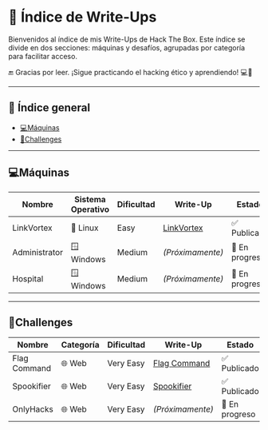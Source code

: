 # 📂 Índice de Write-Ups

Bienvenidos al índice de mis Write-Ups de Hack The Box. 
Este índice se divide en dos secciones: máquinas y desafíos, agrupadas por categoría para facilitar acceso.

🔚 Gracias por leer. ¡Sigue practicando el hacking ético y aprendiendo! 💻🚀

---

## 📑 Índice general
- [💻Máquinas](#máquinas)
- [🧩Challenges](#challenges)

---

## 💻Máquinas

| Nombre       | Sistema Operativo | Dificultad | Write-Up                                                                                           | Estado              |
|--------------|-------------------|------------|-----------------------------------------------------------------------------------------------------|---------------------|
| LinkVortex   | 🐧 Linux           | Easy      | [LinkVortex](https://medium.com/@pablo13villalobos/hack-the-box-machine-linkvortex-walkthrough-en-5d467f2eec8b) | ✅ Publicado         |
| Administrator| 🪟 Windows         | Medium    | *(Próximamente)*                                                                                    | 🚧 En progreso       |
| Hospital     | 🪟 Windows         | Medium    | *(Próximamente)*                                                                                    | 🚧 En progreso       |

---

## 🧩Challenges

| Nombre       | Categoría | Dificultad | Write-Up                                                                                           | Estado              |
|--------------|-----------|------------|-----------------------------------------------------------------------------------------------------|---------------------|
| Flag Command | 🌐 Web    | Very Easy  | [Flag Command](https://medium.com/@pablo13villalobos/hack-the-box-flag-command-walkthrough-en-f387461ef976) | ✅ Publicado  |
| Spookifier   | 🌐 Web    | Very Easy  | [Spookifier](https://medium.com/@pablo13villalobos/hack-the-box-spookifier-walkthrough-en-51e5c29e8e7f) | ✅ Publicado      |
| OnlyHacks    | 🌐 Web    | Very Easy  | *(Próximamente)*                                                                                   | 🚧 En progreso         |
